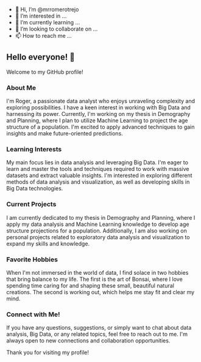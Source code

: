 - 👋 Hi, I’m @mrromerotrejo
- 👀 I’m interested in ...
- 🌱 I’m currently learning ...
- 💞️ I’m looking to collaborate on ...
- 📫 How to reach me ...

<!---
mrromerotrejo/mrromerotrejo is a ✨ special ✨ repository because its `README.md` (this file) appears on your GitHub profile.
You can click the Preview link to take a look at your changes.
--->
## Hello everyone! 👋

Welcome to my GitHub profile!

### About Me

I'm Roger, a passionate data analyst who enjoys unraveling complexity and exploring possibilities. I have a keen interest in working with Big Data and harnessing its power. Currently, I'm working on my thesis in Demography and Planning, where I plan to utilize Machine Learning to project the age structure of a population. I'm excited to apply advanced techniques to gain insights and make future-oriented predictions.

### Learning Interests

My main focus lies in data analysis and leveraging Big Data. I'm eager to learn and master the tools and techniques required to work with massive datasets and extract valuable insights. I'm interested in exploring different methods of data analysis and visualization, as well as developing skills in Big Data technologies.

### Current Projects

I am currently dedicated to my thesis in Demography and Planning, where I apply my data analysis and Machine Learning knowledge to develop age structure projections for a population. Additionally, I am also working on personal projects related to exploratory data analysis and visualization to expand my skills and knowledge.

### Favorite Hobbies

When I'm not immersed in the world of data, I find solace in two hobbies that bring balance to my life. The first is the art of Bonsai, where I love spending time caring for and shaping these small, beautiful natural creations. The second is working out, which helps me stay fit and clear my mind.

### Connect with Me!

If you have any questions, suggestions, or simply want to chat about data analysis, Big Data, or any related topics, feel free to reach out to me. I'm always open to new connections and collaboration opportunities.

Thank you for visiting my profile!



